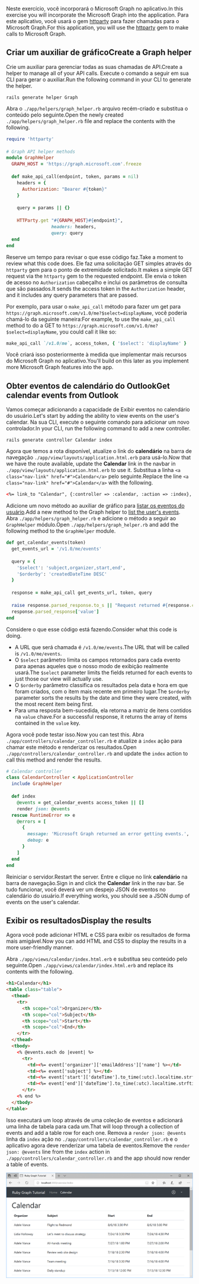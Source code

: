 <!-- markdownlint-disable MD002 MD041 -->

<span data-ttu-id="ce210-101">Neste exercício, você incorporará o Microsoft Graph no aplicativo.</span><span class="sxs-lookup"><span data-stu-id="ce210-101">In this exercise you will incorporate the Microsoft Graph into the application.</span></span> <span data-ttu-id="ce210-102">Para este aplicativo, você usará o gem [httparty](https://github.com/jnunemaker/httparty) para fazer chamadas para o Microsoft Graph.</span><span class="sxs-lookup"><span data-stu-id="ce210-102">For this application, you will use the [httparty](https://github.com/jnunemaker/httparty) gem to make calls to Microsoft Graph.</span></span>

## <a name="create-a-graph-helper"></a><span data-ttu-id="ce210-103">Criar um auxiliar de gráfico</span><span class="sxs-lookup"><span data-stu-id="ce210-103">Create a Graph helper</span></span>

<span data-ttu-id="ce210-104">Crie um auxiliar para gerenciar todas as suas chamadas de API.</span><span class="sxs-lookup"><span data-stu-id="ce210-104">Create a helper to manage all of your API calls.</span></span> <span data-ttu-id="ce210-105">Execute o comando a seguir em sua CLI para gerar o auxiliar.</span><span class="sxs-lookup"><span data-stu-id="ce210-105">Run the following command in your CLI to generate the helper.</span></span>

```Shell
rails generate helper Graph
```

<span data-ttu-id="ce210-106">Abra o `./app/helpers/graph_helper.rb` arquivo recém-criado e substitua o conteúdo pelo seguinte.</span><span class="sxs-lookup"><span data-stu-id="ce210-106">Open the newly created `./app/helpers/graph_helper.rb` file and replace the contents with the following.</span></span>

```ruby
require 'httparty'

# Graph API helper methods
module GraphHelper
  GRAPH_HOST = 'https://graph.microsoft.com'.freeze

  def make_api_call(endpoint, token, params = nil)
    headers = {
      Authorization: "Bearer #{token}"
    }

    query = params || {}

    HTTParty.get "#{GRAPH_HOST}#{endpoint}",
                 headers: headers,
                 query: query
  end
end
```

<span data-ttu-id="ce210-107">Reserve um tempo para revisar o que esse código faz.</span><span class="sxs-lookup"><span data-stu-id="ce210-107">Take a moment to review what this code does.</span></span> <span data-ttu-id="ce210-108">Ele faz uma solicitação GET simples através do `httparty` gem para o ponto de extremidade solicitado.</span><span class="sxs-lookup"><span data-stu-id="ce210-108">It makes a simple GET request via the `httparty` gem to the requested endpoint.</span></span> <span data-ttu-id="ce210-109">Ele envia o token de acesso no `Authorization` cabeçalho e inclui os parâmetros de consulta que são passados.</span><span class="sxs-lookup"><span data-stu-id="ce210-109">It sends the access token in the `Authorization` header, and it includes any query parameters that are passed.</span></span>

<span data-ttu-id="ce210-110">Por exemplo, para usar o `make_api_call` método para fazer um get para `https://graph.microsoft.com/v1.0/me?$select=displayName`, você poderia chamá-lo da seguinte maneira:</span><span class="sxs-lookup"><span data-stu-id="ce210-110">For example, to use the `make_api_call` method to do a GET to `https://graph.microsoft.com/v1.0/me?$select=displayName`, you could call it like so:</span></span>

```ruby
make_api_call `/v1.0/me`, access_token, { '$select': 'displayName' }
```

<span data-ttu-id="ce210-111">Você criará isso posteriormente à medida que implementar mais recursos do Microsoft Graph no aplicativo.</span><span class="sxs-lookup"><span data-stu-id="ce210-111">You'll build on this later as you implement more Microsoft Graph features into the app.</span></span>

## <a name="get-calendar-events-from-outlook"></a><span data-ttu-id="ce210-112">Obter eventos de calendário do Outlook</span><span class="sxs-lookup"><span data-stu-id="ce210-112">Get calendar events from Outlook</span></span>

<span data-ttu-id="ce210-113">Vamos começar adicionando a capacidade de Exibir eventos no calendário do usuário.</span><span class="sxs-lookup"><span data-stu-id="ce210-113">Let's start by adding the ability to view events on the user's calendar.</span></span> <span data-ttu-id="ce210-114">Na sua CLI, execute o seguinte comando para adicionar um novo controlador.</span><span class="sxs-lookup"><span data-stu-id="ce210-114">In your CLI, run the following command to add a new controller.</span></span>

```Shell
rails generate controller Calendar index
```

<span data-ttu-id="ce210-115">Agora que temos a rota disponível, atualize o link do **calendário** na barra de navegação `./app/view/layouts/application.html.erb` para usá-lo.</span><span class="sxs-lookup"><span data-stu-id="ce210-115">Now that we have the route available, update the **Calendar** link in the navbar in `./app/view/layouts/application.html.erb` to use it.</span></span> <span data-ttu-id="ce210-116">Substitua a linha `<a class="nav-link" href="#">Calendar</a>` pelo seguinte.</span><span class="sxs-lookup"><span data-stu-id="ce210-116">Replace the line `<a class="nav-link" href="#">Calendar</a>` with the following.</span></span>

```html
<%= link_to "Calendar", {:controller => :calendar, :action => :index}, class: "nav-link#{' active' if controller.controller_name == 'calendar'}" %>
```

<span data-ttu-id="ce210-117">Adicione um novo método ao auxiliar de gráfico para [listar os eventos do usuário](https://developer.microsoft.com/en-us/graph/docs/api-reference/v1.0/api/user_list_events).</span><span class="sxs-lookup"><span data-stu-id="ce210-117">Add a new method to the Graph helper to [list the user's events](https://developer.microsoft.com/en-us/graph/docs/api-reference/v1.0/api/user_list_events).</span></span> <span data-ttu-id="ce210-118">Abra `./app/helpers/graph_helper.rb` e adicione o método a seguir ao `GraphHelper` módulo.</span><span class="sxs-lookup"><span data-stu-id="ce210-118">Open `./app/helpers/graph_helper.rb` and add the following method to the `GraphHelper` module.</span></span>

```ruby
def get_calendar_events(token)
  get_events_url = '/v1.0/me/events'

  query = {
    '$select': 'subject,organizer,start,end',
    '$orderby': 'createdDateTime DESC'
  }

  response = make_api_call get_events_url, token, query

  raise response.parsed_response.to_s || "Request returned #{response.code}" unless response.code == 200
  response.parsed_response['value']
end
```

<span data-ttu-id="ce210-119">Considere o que esse código está fazendo.</span><span class="sxs-lookup"><span data-stu-id="ce210-119">Consider what this code is doing.</span></span>

- <span data-ttu-id="ce210-120">A URL que será chamada é `/v1.0/me/events`.</span><span class="sxs-lookup"><span data-stu-id="ce210-120">The URL that will be called is `/v1.0/me/events`.</span></span>
- <span data-ttu-id="ce210-121">O `$select` parâmetro limita os campos retornados para cada evento para apenas aqueles que o nosso modo de exibição realmente usará.</span><span class="sxs-lookup"><span data-stu-id="ce210-121">The `$select` parameter limits the fields returned for each events to just those our view will actually use.</span></span>
- <span data-ttu-id="ce210-122">O `$orderby` parâmetro classifica os resultados pela data e hora em que foram criados, com o item mais recente em primeiro lugar.</span><span class="sxs-lookup"><span data-stu-id="ce210-122">The `$orderby` parameter sorts the results by the date and time they were created, with the most recent item being first.</span></span>
- <span data-ttu-id="ce210-123">Para uma resposta bem-sucedida, ela retorna a matriz de itens contidos na `value` chave.</span><span class="sxs-lookup"><span data-stu-id="ce210-123">For a successful response, it returns the array of items contained in the `value` key.</span></span>

<span data-ttu-id="ce210-124">Agora você pode testar isso.</span><span class="sxs-lookup"><span data-stu-id="ce210-124">Now you can test this.</span></span> <span data-ttu-id="ce210-125">Abra `./app/controllers/calendar_controller.rb` e atualize a `index` ação para chamar este método e renderizar os resultados.</span><span class="sxs-lookup"><span data-stu-id="ce210-125">Open `./app/controllers/calendar_controller.rb` and update the `index` action to call this method and render the results.</span></span>

```ruby
# Calendar controller
class CalendarController < ApplicationController
  include GraphHelper

  def index
    @events = get_calendar_events access_token || []
    render json: @events
  rescue RuntimeError => e
    @errors = [
      {
        message: 'Microsoft Graph returned an error getting events.',
        debug: e
      }
    ]
  end
end
```

<span data-ttu-id="ce210-126">Reiniciar o servidor.</span><span class="sxs-lookup"><span data-stu-id="ce210-126">Restart the server.</span></span> <span data-ttu-id="ce210-127">Entre e clique no link **calendário** na barra de navegação.</span><span class="sxs-lookup"><span data-stu-id="ce210-127">Sign in and click the **Calendar** link in the nav bar.</span></span> <span data-ttu-id="ce210-128">Se tudo funcionar, você deverá ver um despejo JSON de eventos no calendário do usuário.</span><span class="sxs-lookup"><span data-stu-id="ce210-128">If everything works, you should see a JSON dump of events on the user's calendar.</span></span>

## <a name="display-the-results"></a><span data-ttu-id="ce210-129">Exibir os resultados</span><span class="sxs-lookup"><span data-stu-id="ce210-129">Display the results</span></span>

<span data-ttu-id="ce210-130">Agora você pode adicionar HTML e CSS para exibir os resultados de forma mais amigável.</span><span class="sxs-lookup"><span data-stu-id="ce210-130">Now you can add HTML and CSS to display the results in a more user-friendly manner.</span></span>

<span data-ttu-id="ce210-131">Abra `./app/views/calendar/index.html.erb` e substitua seu conteúdo pelo seguinte.</span><span class="sxs-lookup"><span data-stu-id="ce210-131">Open `./app/views/calendar/index.html.erb` and replace its contents with the following.</span></span>

```html
<h1>Calendar</h1>
<table class="table">
  <thead>
    <tr>
      <th scope="col">Organizer</th>
      <th scope="col">Subject</th>
      <th scope="col">Start</th>
      <th scope="col">End</th>
    </tr>
  </thead>
  <tbody>
    <% @events.each do |event| %>
      <tr>
        <td><%= event['organizer']['emailAddress']['name'] %></td>
        <td><%= event['subject'] %></td>
        <td><%= event['start']['dateTime'].to_time(:utc).localtime.strftime('%-m/%-d/%y %l:%M %p') %></td>
        <td><%= event['end']['dateTime'].to_time(:utc).localtime.strftime('%-m/%-d/%y %l:%M %p') %></td>
      </tr>
    <% end %>
  </tbody>
</table>
```

<span data-ttu-id="ce210-132">Isso executará um loop através de uma coleção de eventos e adicionará uma linha de tabela para cada um.</span><span class="sxs-lookup"><span data-stu-id="ce210-132">That will loop through a collection of events and add a table row for each one.</span></span> <span data-ttu-id="ce210-133">Remova a `render json: @events` linha da `index` ação no `./app/controllers/calendar_controller.rb` e o aplicativo agora deve renderizar uma tabela de eventos.</span><span class="sxs-lookup"><span data-stu-id="ce210-133">Remove the `render json: @events` line from the `index` action in `./app/controllers/calendar_controller.rb` and the app should now render a table of events.</span></span>

![Uma captura de tela da tabela de eventos](./images/add-msgraph-01.png)
